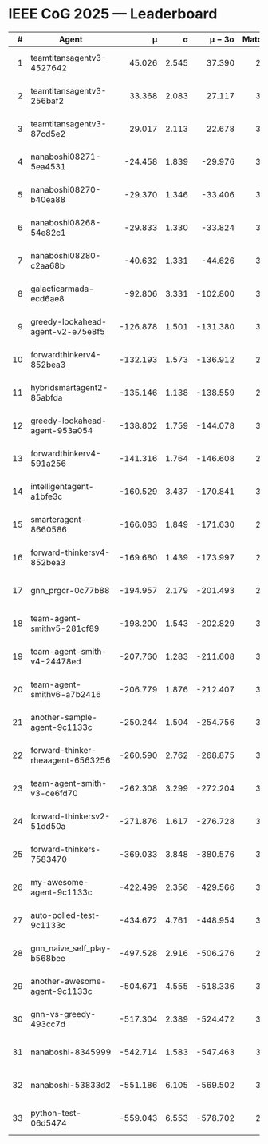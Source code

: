 # IEEE CoG 2025 — Leaderboard

| # | Agent | μ | σ | μ − 3σ | Matches | Updated |
|---:|---|---:|---:|---:|---:|---|
| 1 | teamtitansagentv3-4527642 | 45.026 | 2.545 | 37.390 | 2856 | 2025-09-01 19:26 |
| 2 | teamtitansagentv3-256baf2 | 33.368 | 2.083 | 27.117 | 3314 | 2025-09-01 19:26 |
| 3 | teamtitansagentv3-87cd5e2 | 29.017 | 2.113 | 22.678 | 3178 | 2025-09-01 19:26 |
| 4 | nanaboshi08271-5ea4531 | -24.458 | 1.839 | -29.976 | 3360 | 2025-09-01 19:26 |
| 5 | nanaboshi08270-b40ea88 | -29.370 | 1.346 | -33.406 | 3540 | 2025-09-01 19:26 |
| 6 | nanaboshi08268-54e82c1 | -29.833 | 1.330 | -33.824 | 3580 | 2025-09-01 19:26 |
| 7 | nanaboshi08280-c2aa68b | -40.632 | 1.331 | -44.626 | 3780 | 2025-09-01 19:26 |
| 8 | galacticarmada-ecd6ae8 | -92.806 | 3.331 | -102.800 | 3220 | 2025-09-01 19:26 |
| 9 | greedy-lookahead-agent-v2-e75e8f5 | -126.878 | 1.501 | -131.380 | 3748 | 2025-09-01 19:26 |
| 10 | forwardthinkerv4-852bea3 | -132.193 | 1.573 | -136.912 | 2826 | 2025-09-01 19:26 |
| 11 | hybridsmartagent2-85abfda | -135.146 | 1.138 | -138.559 | 2782 | 2025-09-01 19:26 |
| 12 | greedy-lookahead-agent-953a054 | -138.802 | 1.759 | -144.078 | 3688 | 2025-09-01 19:26 |
| 13 | forwardthinkerv4-591a256 | -141.316 | 1.764 | -146.608 | 2716 | 2025-09-01 19:26 |
| 14 | intelligentagent-a1bfe3c | -160.529 | 3.437 | -170.841 | 3052 | 2025-09-01 19:26 |
| 15 | smarteragent-8660586 | -166.083 | 1.849 | -171.630 | 2723 | 2025-09-01 19:26 |
| 16 | forward-thinkersv4-852bea3 | -169.680 | 1.439 | -173.997 | 2723 | 2025-09-01 19:26 |
| 17 | gnn_prgcr-0c77b88 | -194.957 | 2.179 | -201.493 | 2760 | 2025-09-01 19:26 |
| 18 | team-agent-smithv5-281cf89 | -198.200 | 1.543 | -202.829 | 3380 | 2025-09-01 19:26 |
| 19 | team-agent-smith-v4-24478ed | -207.760 | 1.283 | -211.608 | 3720 | 2025-09-01 19:26 |
| 20 | team-agent-smithv6-a7b2416 | -206.779 | 1.876 | -212.407 | 3720 | 2025-09-01 19:26 |
| 21 | another-sample-agent-9c1133c | -250.244 | 1.504 | -254.756 | 3580 | 2025-09-01 19:26 |
| 22 | forward-thinker-rheaagent-6563256 | -260.590 | 2.762 | -268.875 | 3648 | 2025-09-01 19:26 |
| 23 | team-agent-smith-v3-ce6fd70 | -262.308 | 3.299 | -272.204 | 3320 | 2025-09-01 19:26 |
| 24 | forward-thinkersv2-51dd50a | -271.876 | 1.617 | -276.728 | 3188 | 2025-09-01 19:26 |
| 25 | forward-thinkers-7583470 | -369.033 | 3.848 | -380.576 | 3440 | 2025-09-01 19:26 |
| 26 | my-awesome-agent-9c1133c | -422.499 | 2.356 | -429.566 | 3620 | 2025-09-01 19:26 |
| 27 | auto-polled-test-9c1133c | -434.672 | 4.761 | -448.954 | 3560 | 2025-09-01 19:26 |
| 28 | gnn_naive_self_play-b568bee | -497.528 | 2.916 | -506.276 | 2160 | 2025-09-01 19:26 |
| 29 | another-awesome-agent-9c1133c | -504.671 | 4.555 | -518.336 | 3520 | 2025-09-01 19:26 |
| 30 | gnn-vs-greedy-493cc7d | -517.304 | 2.389 | -524.472 | 3100 | 2025-09-01 19:26 |
| 31 | nanaboshi-8345999 | -542.714 | 1.583 | -547.463 | 3220 | 2025-09-01 19:26 |
| 32 | nanaboshi-53833d2 | -551.186 | 6.105 | -569.502 | 3160 | 2025-09-01 19:26 |
| 33 | python-test-06d5474 | -559.043 | 6.553 | -578.702 | 2680 | 2025-09-01 19:26 |

